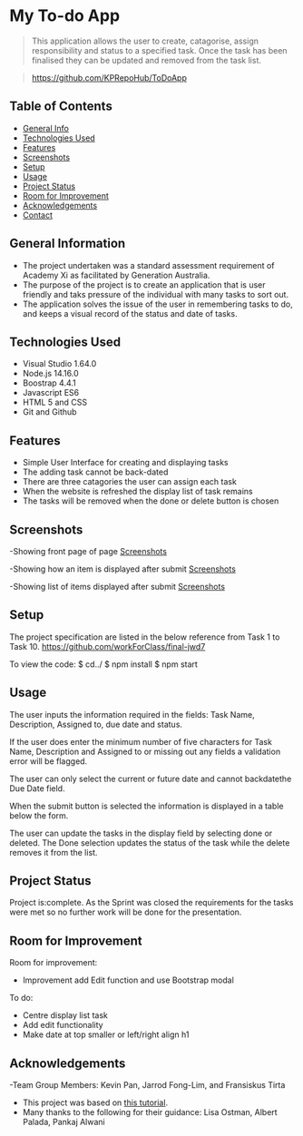 # My To-do App
> This application allows the user to create, catagorise, assign responsibility and status to a specified task. Once the task has been finalised they can be updated and removed from the task list.

> https://github.com/KPRepoHub/ToDoApp

## Table of Contents
* [General Info](#general-information)
* [Technologies Used](#technologies-used)
* [Features](#features)
* [Screenshots](#screenshots)
* [Setup](#setup)
* [Usage](#usage)
* [Project Status](#project-status)
* [Room for Improvement](#room-for-improvement)
* [Acknowledgements](#acknowledgements)
* [Contact](#contact)



## General Information
- The project undertaken was a standard assessment requirement of Academy Xi as facilitated by Generation Australia.
- The purpose of the project is to create an application that is user friendly and taks pressure of the individual with many tasks to sort out.
- The application solves the issue of the user in remembering tasks to do, and keeps a visual record of the status and date of tasks.





## Technologies Used
- Visual Studio 1.64.0
- Node.js 14.16.0
- Boostrap 4.4.1
- Javascript ES6
- HTML 5 and CSS
- Git and Github




## Features
- Simple User Interface for creating and displaying tasks
- The adding task cannot be back-dated
- There are three catagories the user can assign each task
- When the website is refreshed the display list of task remains
- The tasks will be removed when the done or delete button is chosen


## Screenshots
-Showing front page of page
[Screenshots](./img/MyTodoApp.png)

-Showing how an item is displayed after submit
[Screenshots](./img/DisplayList1.png)

-Showing list of items displayed after submit
[Screenshots](./img/DisplayList2.png)



## Setup
The project specification are listed in the below reference from Task 1 to Task 10.
https://github.com/workForClass/final-jwd7

To view the code:
$ cd../
$ npm install
$ npm start


## Usage
The user inputs the information required in the fields: Task Name, Description, Assigned to, due date and status.

If the user does enter the minimum number of five characters for Task Name, Description and Assigned to or missing out any fields a validation error will be flagged.

The user can only select the current or future date and cannot backdatethe Due Date field.

When the submit button is selected the information is displayed in a table below the form.

The user can update the tasks in the display field by selecting done or deleted. The Done selection updates the status of the task while the delete removes it from the list.



## Project Status
Project is:complete. As the Sprint was closed the requirements for the tasks were met so no further work will be done for the presentation.


## Room for Improvement

Room for improvement:
- Improvement add Edit function and use Bootstrap modal

To do:
- Centre display list task
- Add edit functionality
- Make date at top smaller or left/right align h1


## Acknowledgements

-Team Group Members: Kevin Pan, Jarrod Fong-Lim, and Fransiskus Tirta
- This project was based on [this tutorial](https://github.com/workForClass/final-jwd7).
- Many thanks to the following for their guidance: Lisa Ostman, Albert Palada, Pankaj Alwani 


